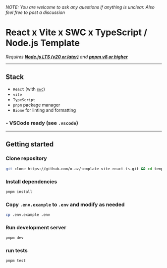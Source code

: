 _NOTE: You are welcome to ask any questions if anything is unclear. Also feel free to post a discussion_

# React x Vite x SWC x TypeScript / Node.js Template

_Requires __[Node.js LTS (v20 or later)](https://nodejs.org/en/blog/release/v20.8.1)__ and
**[pnpm __v8__ or higher](https://pnpm.io/installation)**_

---

## Stack

- `React` (with [`swc`](https://github.com/vitejs/vite-plugin-react-swc))
- `vite`
- `TypeScript`
- `pnpm` package manager
- `Biome` for linting and formatting

### - VSCode ready (see `.vscode`)

---

## Getting started

### Clone repository

```sh
git clone https://github.com/o-az/template-vite-react-ts.git && cd template-vite-react-ts
```

### Install dependencies

```sh
pnpm install
```

### Copy `.env.example` to `.env` and modify as needed

```sh
cp .env.example .env
```

### Run development server

```sh
pnpm dev
```

### run tests

```sh
pnpm test
```
